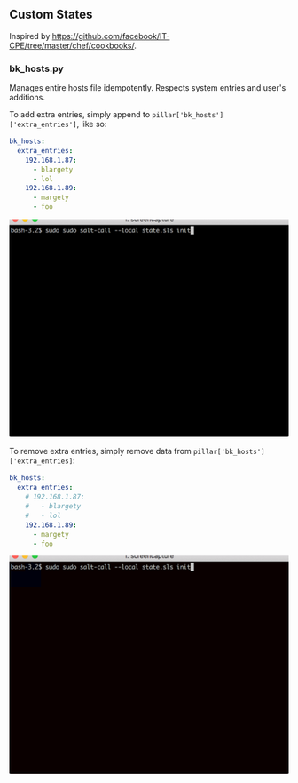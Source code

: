 ## Custom States

Inspired by
https://github.com/facebook/IT-CPE/tree/master/chef/cookbooks/.

### bk_hosts.py

Manages entire hosts file idempotently. Respects system entries and user's additions.

To add extra entries, simply append to `pillar['bk_hosts']['extra_entries']`, like so:

```YAML
bk_hosts:
  extra_entries:
    192.168.1.87:
      - blargety
      - lol
    192.168.1.89:
      - margety
      - foo
```

![adding_host_entries](readme_assets/adding_host_entries.gif)

To remove extra entries, simply remove data from `pillar['bk_hosts']['extra_entries]`:

```YAML
bk_hosts:
  extra_entries:
    # 192.168.1.87:
    #   - blargety
    #   - lol
    192.168.1.89:
      - margety
      - foo
```

![removing_host_entries](readme_assets/removing_host_entries.gif)
